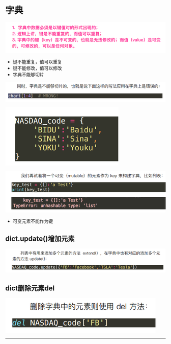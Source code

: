 # 字典

![1547815169241.png](image/1547815169241.png)

* 键不能重复，值可以重复
* 键不能修改，值可以修改
* 字典不能够切片

![1547815338545.png](image/1547815338545.png)

![1547815211032.png](image/1547815211032.png)

![1547815237112.png](image/1547815237112.png)

* 可变元素不能作为键


## dict.update()增加元素

![1547815293866.png](image/1547815293866.png)



## dict删除元素del

![1547815302327.png](image/1547815302327.png)








---
